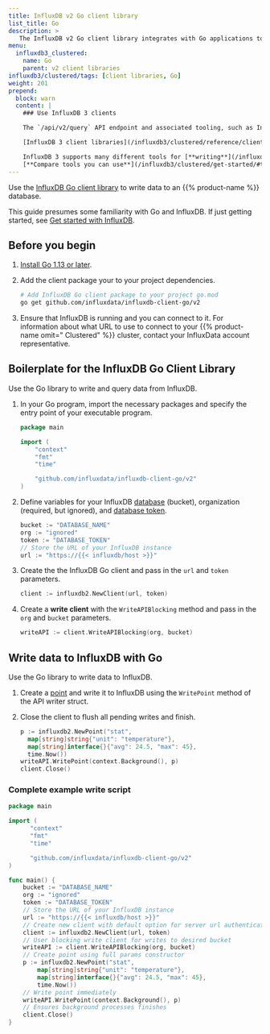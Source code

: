 ```yaml
---
title: InfluxDB v2 Go client library
list_title: Go
description: >
   The InfluxDB v2 Go client library integrates with Go applications to write data to an InfluxDB Clustered database.
menu:
  influxdb3_clustered:
    name: Go
    parent: v2 client libraries
influxdb3/clustered/tags: [client libraries, Go]
weight: 201
prepend:
  block: warn
  content: |
    ### Use InfluxDB 3 clients

    The `/api/v2/query` API endpoint and associated tooling, such as InfluxDB v2 client libraries and the `influx` CLI, **can't** query an {{% product-name omit=" Clustered" %}} cluster.

    [InfluxDB 3 client libraries](/influxdb3/clustered/reference/client-libraries/v3/) and [Flight SQL clients](/influxdb3/clustered/reference/client-libraries/) are available that integrate with your code to write and query data stored in {{% product-name %}}.

    InfluxDB 3 supports many different tools for [**writing**](/influxdb3/clustered/write-data/) and [**querying**](/influxdb3/clustered/query-data/) data.
    [**Compare tools you can use**](/influxdb3/clustered/get-started/#tools-to-use) to interact with {{% product-name %}}.
---
```


Use the [InfluxDB Go client library](https://github.com/influxdata/influxdb-client-go) to write data to an {{% product-name %}} database.

This guide presumes some familiarity with Go and InfluxDB.
If just getting started, see [Get started with InfluxDB](/influxdb3/clustered/get-started/).

## Before you begin

1. [Install Go 1.13 or later](https://golang.org/doc/install).
2. Add the client package your to your project dependencies.

    ```sh
    # Add InfluxDB Go client package to your project go.mod
    go get github.com/influxdata/influxdb-client-go/v2
    ```
3. Ensure that InfluxDB is running and you can connect to it.
   For information about what URL to use to connect to your {{% product-name omit=" Clustered" %}} cluster, contact your InfluxData account representative.

## Boilerplate for the InfluxDB Go Client Library  

Use the Go library to write and query data from InfluxDB.

1. In your Go program, import the necessary packages and specify the entry point of your executable program.

   ```go
   package main

   import (
       "context"
       "fmt"
       "time"

       "github.com/influxdata/influxdb-client-go/v2"
   )
   ```

2. Define variables for your InfluxDB [database](/influxdb3/clustered/admin/databases/) (bucket), organization (required, but ignored), and [database token](/influxdb3/clustered/admin/tokens/#database-tokens).

   ```go
   bucket := "DATABASE_NAME"
   org := "ignored"
   token := "DATABASE_TOKEN"
   // Store the URL of your InfluxDB instance
   url := "https://{{< influxdb/host >}}"
   ```

3. Create the the InfluxDB Go client and pass in the `url` and `token` parameters.

   ```go
   client := influxdb2.NewClient(url, token)
   ```

4. Create a **write client** with the `WriteAPIBlocking` method and pass in the `org` and `bucket` parameters.

   ```go
   writeAPI := client.WriteAPIBlocking(org, bucket)
   ```

## Write data to InfluxDB with Go

Use the Go library to write data to InfluxDB.

1. Create a [point](/influxdb3/clustered/reference/glossary/#point) and write it to InfluxDB using the `WritePoint` method of the API writer struct.

2. Close the client to flush all pending writes and finish.

   ```go
   p := influxdb2.NewPoint("stat",
     map[string]string{"unit": "temperature"},
     map[string]interface{}{"avg": 24.5, "max": 45},
     time.Now())
   writeAPI.WritePoint(context.Background(), p)
   client.Close()
   ```

### Complete example write script

```go
package main

import (
      "context"
      "fmt"
      "time"

      "github.com/influxdata/influxdb-client-go/v2"
)

func main() {
    bucket := "DATABASE_NAME"
    org := "ignored"
    token := "DATABASE_TOKEN"
    // Store the URL of your InfluxDB instance
    url := "https://{{< influxdb/host >}}"
    // Create new client with default option for server url authenticate by token
    client := influxdb2.NewClient(url, token)
    // User blocking write client for writes to desired bucket
    writeAPI := client.WriteAPIBlocking(org, bucket)
    // Create point using full params constructor
    p := influxdb2.NewPoint("stat",
        map[string]string{"unit": "temperature"},
        map[string]interface{}{"avg": 24.5, "max": 45},
        time.Now())
    // Write point immediately
    writeAPI.WritePoint(context.Background(), p)
    // Ensures background processes finishes
    client.Close()
}
```
